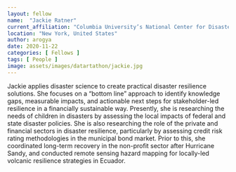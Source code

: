 ```yaml
---
layout: fellow
name:  "Jackie Ratner"
current_affiliation: "Columbia University’s National Center for Disaster Preparedness"
location: "New York, United States"
author: arogya
date: 2020-11-22
categories: [ Fellows ]
tags: [ People ]
image: assets/images/datartathon/jackie.jpg
---
```


Jackie applies disaster science to create practical disaster resilience solutions. She focuses on a “bottom line” approach to identify knowledge gaps, measurable impacts, and actionable next steps for stakeholder-led resilience in a financially sustainable way. Presently, she is researching the needs of children in disasters by assessing the local impacts of federal and state disaster policies. She is also researching the role of the private and financial sectors in disaster resilience, particularly by assessing credit risk rating methodologies in the municipal bond market. Prior to this, she coordinated long-term recovery in the non-profit sector after Hurricane Sandy, and conducted remote sensing hazard mapping for locally-led volcanic resilience strategies in Ecuador.
